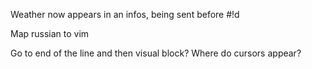﻿Weather now appears in an infos, being sent before #!d

Map russian to vim

Go to end of the line and then visual block? Where do cursors appear?